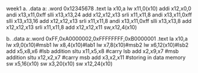 week1
a.
.data
a: .word 0x12345678
.text
la x10,a
lw x11,0(x10)
addi x12,x0,0
andi x13,x11,0xff
slli x13,x13,24
add x12,x12,x13
srli x11,x11,8
andi x13,x11,0xff
slli x13,x13,16
add x12,x12,x13
srli x11,x11,8
andi x13,x11,0xff
slli x13,x13,8
add x12,x12,x13
srli x11,x11,8
add x12,x12,x11
sw,x12,4(x10)

b.
.data
a:.word 0xFF,0xA0000002,0xFFFFFFFF,0xB0000001
.text
la x10,a
lw x9,0(x10)#msb1
lw x8,4(x10)#lab1
lw x7,8(x10)#msb2
lw x6,12(x10)#lsb2
add x5,x8,x6  #lsb addition
sltu x11,x5,x8  #carry lsb
add x2,x9,x7   #msb addition
sltu x12,x2,x7  #carry msb
add x3,x2,x11
#storing in data memory
sw x5,16(x10)
sw x3,20(x10)
sw x12,24(x10)
